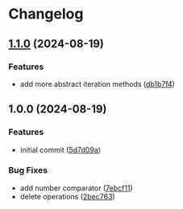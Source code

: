 # Changelog

## [1.1.0](https://github.com/NicolasCBV/dead-tree/compare/v1.0.0...v1.1.0) (2024-08-19)


### Features

* add more abstract iteration methods ([db1b7f4](https://github.com/NicolasCBV/dead-tree/commit/db1b7f47c6c00637aeb1c07c0026626acce71e61))

## 1.0.0 (2024-08-19)


### Features

* initial commit ([5d7d09a](https://github.com/NicolasCBV/dead-tree/commit/5d7d09a54c3fa11cd4ec93ccfc84ba67a74f87a3))


### Bug Fixes

* add number comparator ([7ebcf11](https://github.com/NicolasCBV/dead-tree/commit/7ebcf114ed7c7fb0e09bbc62060d4e0654089803))
* delete operations ([2bec763](https://github.com/NicolasCBV/dead-tree/commit/2bec763dde4a40847ca6448a474b6b44020298f2))
